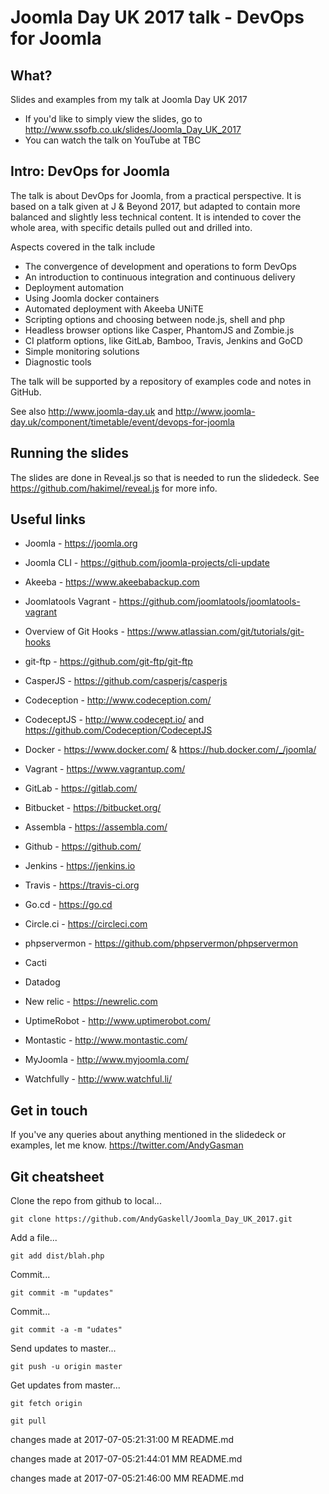 # Joomla Day UK 2017 talk - DevOps for Joomla

## What?

Slides and examples from my talk at Joomla Day UK 2017
* If you'd like to simply view the slides, go to http://www.ssofb.co.uk/slides/Joomla_Day_UK_2017
* You can watch the talk on YouTube at TBC


## Intro: DevOps for Joomla

The talk is about DevOps for Joomla, from a practical perspective. It is based on a talk given at J & Beyond 2017, but adapted to contain more balanced and slightly less technical content. It is intended to cover the whole area, with specific details pulled out and drilled into.

Aspects covered in the talk include
- The convergence of development and operations to form DevOps
- An introduction to continuous integration and continuous delivery
- Deployment automation
- Using Joomla docker containers
- Automated deployment with Akeeba UNiTE
- Scripting options and choosing between node.js, shell and php
- Headless browser options like Casper, PhantomJS and Zombie.js
- CI platform options, like GitLab, Bamboo, Travis, Jenkins and GoCD
- Simple monitoring solutions
- Diagnostic tools

The talk will be supported by a repository of examples code and notes in GitHub.

See also http://www.joomla-day.uk and http://www.joomla-day.uk/component/timetable/event/devops-for-joomla


## Running the slides
The slides are done in Reveal.js so that is needed to run the slidedeck.  See https://github.com/hakimel/reveal.js for more info.


## Useful links

* Joomla - https://joomla.org
* Joomla CLI - https://github.com/joomla-projects/cli-update
* Akeeba - https://www.akeebabackup.com
* Joomlatools Vagrant - https://github.com/joomlatools/joomlatools-vagrant

* Overview of Git Hooks - https://www.atlassian.com/git/tutorials/git-hooks
* git-ftp - https://github.com/git-ftp/git-ftp
* CasperJS - https://github.com/casperjs/casperjs
* Codeception - http://www.codeception.com/
* CodeceptJS - http://www.codecept.io/ and https://github.com/Codeception/CodeceptJS

* Docker - https://www.docker.com/ & https://hub.docker.com/_/joomla/
* Vagrant - https://www.vagrantup.com/

* GitLab - https://gitlab.com/
* Bitbucket - https://bitbucket.org/
* Assembla - https://assembla.com/
* Github - https://github.com/
* Jenkins - https://jenkins.io
* Travis - https://travis-ci.org
* Go.cd - https://go.cd
* Circle.ci - https://circleci.com

* phpservermon - https://github.com/phpservermon/phpservermon
* Cacti
* Datadog
* New relic - https://newrelic.com
* UptimeRobot - http://www.uptimerobot.com/
* Montastic - http://www.montastic.com/
* MyJoomla - http://www.myjoomla.com/
* Watchfully - http://www.watchful.li/

## Get in touch

If you've any queries about anything mentioned in the slidedeck or examples, let me know. https://twitter.com/AndyGasman

## Git cheatsheet

Clone the repo from github to local...

`git clone https://github.com/AndyGaskell/Joomla_Day_UK_2017.git`

Add a file...

`git add dist/blah.php`

Commit...

`git commit -m "updates"`

Commit...

`git commit -a -m "udates"`

Send updates to master...

`git push -u origin master`

Get updates from master...

`git fetch origin`

`git pull`

changes made at  2017-07-05:21:31:00
 M README.md
 
changes made at  2017-07-05:21:44:01
MM README.md
 
changes made at  2017-07-05:21:46:00
MM README.md
 

